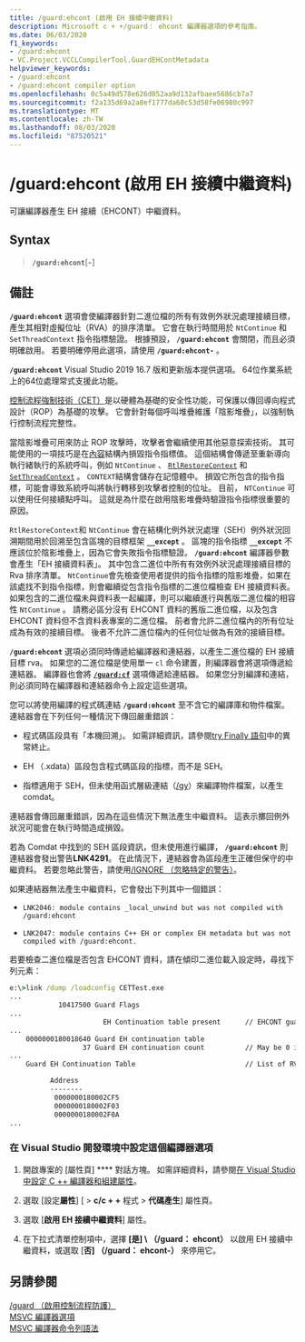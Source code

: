 ```yaml
---
title: /guard:ehcont (啟用 EH 接續中繼資料)
description: Microsoft c + +/guard： ehcont 編譯器選項的參考指南。
ms.date: 06/03/2020
f1_keywords:
- /guard:ehcont
- VC.Project.VCCLCompilerTool.GuardEHContMetadata
helpviewer_keywords:
- /guard:ehcont
- /guard:ehcont compiler option
ms.openlocfilehash: 0c5a49d578e626d052aa9d132afbaee5686cb7a7
ms.sourcegitcommit: f2a135d69a2a8ef1777da60c53d58fe06980c997
ms.translationtype: MT
ms.contentlocale: zh-TW
ms.lasthandoff: 08/03/2020
ms.locfileid: "87520521"
---
```

# <a name="guardehcont-enable-eh-continuation-metadata"></a>/guard:ehcont (啟用 EH 接續中繼資料)

可讓編譯器產生 EH 接續（EHCONT）中繼資料。

## <a name="syntax"></a>Syntax

> **`/guard:ehcont`**[**`-`**]

## <a name="remarks"></a>備註

**`/guard:ehcont`** 選項會使編譯器針對二進位檔的所有有效例外狀況處理接續目標，產生其相對虛擬位址（RVA）的排序清單。 它會在執行時間用於 `NtContinue` 和 `SetThreadContext` 指令指標驗證。 根據預設， **`/guard:ehcont`** 會關閉，而且必須明確啟用。 若要明確停用此選項，請使用 **`/guard:ehcont-`** 。

**`/guard:ehcont`** Visual Studio 2019 16.7 版和更新版本提供選項。 64位作業系統上的64位處理常式支援此功能。

[控制流程強制技術（CET）](https://software.intel.com/sites/default/files/managed/4d/2a/control-flow-enforcement-technology-preview.pdf)是以硬體為基礎的安全性功能，可保護以傳回導向程式設計（ROP）為基礎的攻擊。 它會針對每個呼叫堆疊維護「陰影堆疊」，以強制執行控制流程完整性。

當陰影堆疊可用來防止 ROP 攻擊時，攻擊者會繼續使用其他惡意探索技術。 其可能使用的一項技巧是在[內容](/windows/win32/api/winnt/ns-winnt-context)結構內損毀指令指標值。 這個結構會傳遞至重新導向執行緒執行的系統呼叫，例如 `NtContinue` 、 [`RtlRestoreContext`](/windows/win32/api/winnt/nf-winnt-rtlrestorecontext) 和 [`SetThreadContext`](/windows/win32/api/processthreadsapi/nf-processthreadsapi-setthreadcontext) 。 `CONTEXT`結構會儲存在記憶體中。 損毀它所包含的指令指標，可能會導致系統呼叫將執行轉移到攻擊者控制的位址。 目前， `NTContinue` 可以使用任何接續點呼叫。 這就是為什麼在啟用陰影堆疊時驗證指令指標很重要的原因。

`RtlRestoreContext`和 `NtContinue` 會在結構化例外狀況處理（SEH）例外狀況回溯期間用於回溯至包含區塊的目標框架 **`__except`** 。 區塊的指令指標 **`__except`** 不應該位於陰影堆疊上，因為它會失敗指令指標驗證。 **`/guard:ehcont`** 編譯器參數會產生「EH 接續資料表」。 其中包含二進位中所有有效例外狀況處理接續目標的 Rva 排序清單。 `NtContinue`會先檢查使用者提供的指令指標的陰影堆疊，如果在該處找不到指令指標，則會繼續從包含指令指標的二進位檔檢查 EH 接續資料表。 如果包含的二進位檔未與資料表一起編譯，則可以繼續進行與舊版二進位檔的相容性 `NtContinue` 。 請務必區分沒有 EHCONT 資料的舊版二進位檔，以及包含 EHCONT 資料但不含資料表專案的二進位檔。 前者會允許二進位檔內的所有位址成為有效的接續目標。 後者不允許二進位檔內的任何位址做為有效的接續目標。

**`/guard:ehcont`** 選項必須同時傳遞給編譯器和連結器，以產生二進位檔的 EH 接續目標 rva。 如果您的二進位檔是使用單一 `cl` 命令建置，則編譯器會將選項傳遞給連結器。 編譯器也會將 [**`/guard:cf`**](guard-enable-control-flow-guard.md) 選項傳遞給連結器。 如果您分別編譯和連結，則必須同時在編譯器和連結器命令上設定這些選項。

您可以將使用編譯的程式碼連結 **`/guard:ehcont`** 至不含它的編譯庫和物件檔案。 連結器會在下列任何一種情況下傳回嚴重錯誤：

- 程式碼區段具有「本機回溯」。 如需詳細資訊，請參閱[try Finally 語句](../../cpp/try-finally-statement.md#abnormal-termination)中的異常終止。

- EH （.xdata）區段包含程式碼區段的指標，而不是 SEH。

- 指標適用于 SEH，但未使用函式層級連結（[/gy](gy-enable-function-level-linking.md)）來編譯物件檔案，以產生 comdat。

連結器會傳回嚴重錯誤，因為在這些情況下無法產生中繼資料。 這表示擲回例外狀況可能會在執行時間造成損毀。

若為 Comdat 中找到的 SEH 區段資訊，但未使用進行編譯， **`/guard:ehcont`** 則連結器會發出警告**LNK4291**。 在此情況下，連結器會為區段產生正確但保守的中繼資料。 若要忽略此警告，請使用[/IGNORE （忽略特定的警告）](ignore-ignore-specific-warnings.md)。

如果連結器無法產生中繼資料，它會發出下列其中一個錯誤：

- `LNK2046: module contains _local_unwind but was not compiled with /guard:ehcont`

- `LNK2047: module contains C++ EH or complex EH metadata but was not compiled with /guard:ehcont.`

若要檢查二進位檔是否包含 EHCONT 資料，請在傾印二進位載入設定時，尋找下列元素：

```cmd
e:\>link /dump /loadconfig CETTest.exe
...
            10417500 Guard Flags
...
                       EH Continuation table present      // EHCONT guard flag present
...
    0000000180018640 Guard EH continuation table
                  37 Guard EH continuation count          // May be 0 if no exception handling is used in the binary. Still counts has having EHCONT data.
...
    Guard EH Continuation Table                           // List of RVAs

          Address
          --------
           0000000180002CF5
           0000000180002F03
           0000000180002F0A
...
```

### <a name="to-set-this-compiler-option-in-the-visual-studio-development-environment"></a>在 Visual Studio 開發環境中設定這個編譯器選項

1. 開啟專案的 [屬性頁] **** 對話方塊。 如需詳細資料，請參閱[在 Visual Studio 中設定 C ++ 編譯器和組建屬性](../working-with-project-properties.md)。

1. 選取 [設定**屬性**] [  >  **c/c + +** 程式  >  **代碼產生**] 屬性頁。

1. 選取 [**啟用 EH 接續中繼資料**] 屬性。

1. 在下拉式清單控制項中，選擇 **[是] \ （/guard： ehcont）** 以啟用 EH 接續中繼資料，或選取 [**否] （/guard： ehcont-）** 來停用它。

## <a name="see-also"></a>另請參閱

[/guard （啟用控制流程防護）](guard-enable-control-flow-guard.md)\
[MSVC 編譯器選項](compiler-options.md)\
[MSVC 編譯器命令列語法](compiler-command-line-syntax.md)
